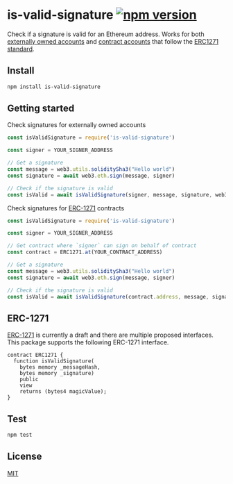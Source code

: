 # is-valid-signature [![npm version](https://badge.fury.io/js/is-valid-signature.svg)](https://badge.fury.io/js/is-valid-signature)

Check if a signature is valid for an Ethereum address. Works for both [externally owned accounts](http://ethdocs.org/en/latest/contracts-and-transactions/account-types-gas-and-transactions.html#externally-owned-accounts-eoas) and [contract accounts](http://ethdocs.org/en/latest/contracts-and-transactions/account-types-gas-and-transactions.html#contract-accounts) that follow the [ERC1271 standard](https://github.com/ethereum/EIPs/blob/master/EIPS/eip-1271.md).

## Install

```bash
npm install is-valid-signature
```

## Getting started

Check signatures for externally owned accounts

```javascript
const isValidSignature = require('is-valid-signature')

const signer = YOUR_SIGNER_ADDRESS

// Get a signature
const message = web3.utils.soliditySha3("Hello world")
const signature = await web3.eth.sign(message, signer)

// Check if the signature is valid
const isValid = await isValidSignature(signer, message, signature, web3.currentProvider)
```

Check signatures for [ERC-1271](https://github.com/ethereum/EIPs/blob/master/EIPS/eip-1271.md) contracts

```javascript
const isValidSignature = require('is-valid-signature')

const signer = YOUR_SIGNER_ADDRESS

// Get contract where `signer` can sign on behalf of contract
const contract = ERC1271.at(YOUR_CONTRACT_ADDRESS)

// Get a signature
const message = web3.utils.soliditySha3("Hello world")
const signature = await web3.eth.sign(message, signer)

// Check if the signature is valid
const isValid = await isValidSignature(contract.address, message, signature, web3.currentProvider)
```

## ERC-1271

[ERC-1271](https://github.com/ethereum/EIPs/blob/master/EIPS/eip-1271.md) is currently a draft and there are multiple proposed interfaces. This package supports the following ERC-1271 interface.

```
contract ERC1271 {
  function isValidSignature(
    bytes memory _messageHash,
    bytes memory _signature)
    public
    view
    returns (bytes4 magicValue);
}
```

## Test

```bash
npm test
```

## License

[MIT](LICENSE)